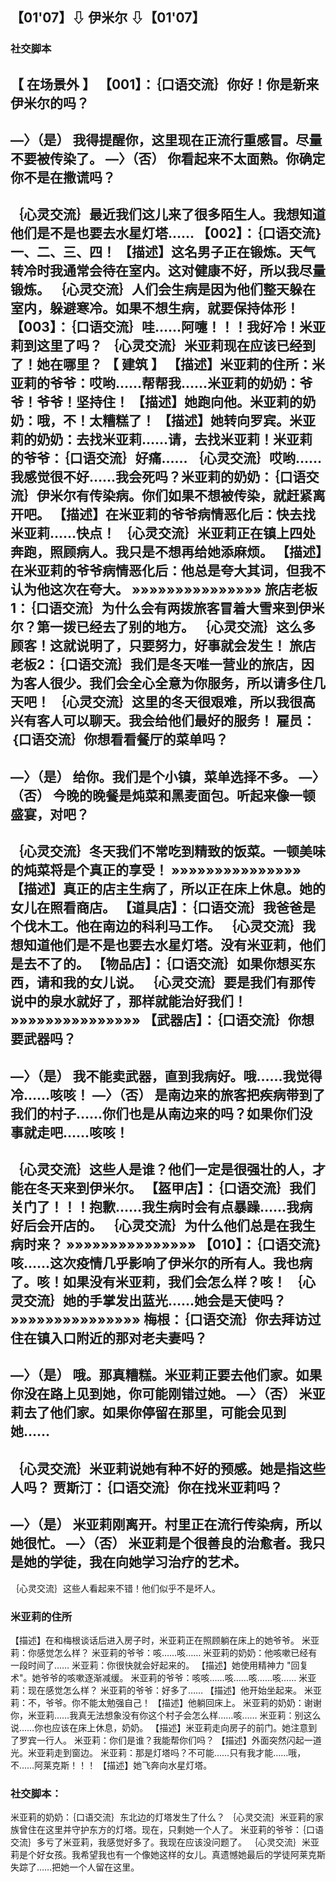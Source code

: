 ## 【01'07】⇩ 伊米尔 ⇩【01'07】
### 社交脚本 
【 在场景外 】
【001】：｛口语交流｝你好！你是新来伊米尔的吗？
-----------------------------------------------
—〉（是）
我得提醒你，这里现在正流行重感冒。尽量不要被传染了。
—〉（否）
你看起来不太面熟。你确定你不是在撒谎吗？
--------------------------------------------
｛心灵交流｝最近我们这儿来了很多陌生人。我想知道他们是不是也要去水星灯塔……
【002】：｛口语交流｝一、二、三、四！
【描述】这名男子正在锻炼。天气转冷时我通常会待在室内。这对健康不好，所以我尽量锻炼。
｛心灵交流｝人们会生病是因为他们整天躲在室内，躲避寒冷。如果不想生病，就要保持体形！
【003】：｛口语交流｝哇……阿嚏！！！我好冷！米亚莉到这里了吗？
｛心灵交流｝米亚莉现在应该已经到了！她在哪里？
【 建筑 】
【描述】米亚莉的住所：米亚莉的爷爷：哎哟……帮帮我……米亚莉的奶奶：爷爷！爷爷！坚持住！
【描述】她跑向他。米亚莉的奶奶：哦，不！太糟糕了！
【描述】她转向罗宾。米亚莉的奶奶：去找米亚莉……请，去找米亚莉！米亚莉的爷爷：｛口语交流｝好痛……
｛心灵交流｝哎哟……我感觉很不好……我会死吗？米亚莉的奶奶：｛口语交流｝伊米尔有传染病。你们如果不想被传染，就赶紧离开吧。
【描述】在米亚莉的爷爷病情恶化后：快去找米亚莉……快点！
｛心灵交流｝米亚莉正在镇上四处奔跑，照顾病人。我只是不想再给她添麻烦。
【描述】在米亚莉的爷爷病情恶化后：他总是夸大其词，但我不认为他这次在夸大。
»»»»»»»»»»»»»»»
旅店老板1：｛口语交流｝为什么会有两拨旅客冒着大雪来到伊米尔？第一拨已经去了别的地方。
｛心灵交流｝这么多顾客！这就说明了，只要努力，好事就会发生！
旅店老板2：｛口语交流｝我们是冬天唯一营业的旅店，因为客人很少。我们会全心全意为你服务，所以请多住几天吧！
｛心灵交流｝这里的冬天很艰难，所以我很高兴有客人可以聊天。我会给他们最好的服务！
雇员：｛口语交流｝你想看看餐厅的菜单吗？
--------------------------------------------
—〉（是）
给你。我们是个小镇，菜单选择不多。
—〉（否）
今晚的晚餐是炖菜和黑麦面包。听起来像一顿盛宴，对吧？
--------------------------------------------
｛心灵交流｝冬天我们不常吃到精致的饭菜。一顿美味的炖菜将是个真正的享受！
»»»»»»»»»»»»»»»
【描述】真正的店主生病了，所以正在床上休息。她的女儿在照看商店。
【道具店】：｛口语交流｝我爸爸是个伐木工。他在南边的科利马工作。
｛心灵交流｝我想知道他们是不是也要去水星灯塔。没有米亚莉，他们是去不了的。
【物品店】：｛口语交流｝如果你想买东西，请和我的女儿说。
｛心灵交流｝要是我们有那传说中的泉水就好了，那样就能治好我们！
»»»»»»»»»»»»»»»
【武器店】：｛口语交流｝你想要武器吗？
--------------------------------------------
—〉（是）
我不能卖武器，直到我病好。哦……我觉得冷……咳咳！
—〉（否）
是南边来的旅客把疾病带到了我们的村子……你们也是从南边来的吗？如果你们没事就走吧……咳咳！
--------------------------------------------
｛心灵交流｝这些人是谁？他们一定是很强壮的人，才能在冬天来到伊米尔。
【盔甲店】：｛口语交流｝我们关门了！！！抱歉……我生病时会有点暴躁……我病好后会开店的。
｛心灵交流｝为什么他们总是在我生病时来？
»»»»»»»»»»»»»»»
【010】：｛口语交流｝咳……这次疫情几乎影响了伊米尔的所有人。我也病了。咳！如果没有米亚莉，我们会怎么样？咳！
｛心灵交流｝她的手掌发出蓝光……她会是天使吗？
»»»»»»»»»»»»»»»
梅根：｛口语交流｝你去拜访过住在镇入口附近的那对老夫妻吗？
--------------------------------------------
—〉（是）
哦。那真糟糕。米亚莉正要去他们家。如果你没在路上见到她，你可能刚错过她。
—〉（否）
米亚莉去了他们家。如果你停留在那里，可能会见到她……
--------------------------------------------
｛心灵交流｝米亚莉说她有种不好的预感。她是指这些人吗？
贾斯汀：｛口语交流｝你在找米亚莉吗？
--------------------------------------------
—〉（是）
米亚莉刚离开。村里正在流行传染病，所以她很忙。
—〉（否）
米亚莉是个很善良的治愈者。我只是她的学徒，我在向她学习治疗的艺术。
--------------------------------------------
｛心灵交流｝这些人看起来不错！他们似乎不是坏人。
### 米亚莉的住所
【描述】在和梅根谈话后进入房子时，米亚莉正在照顾躺在床上的她爷爷。
米亚莉：你感觉怎么样？
米亚莉的爷爷：咳……咳……
米亚莉的奶奶：他咳嗽已经有一段时间了……
米亚莉：你很快就会好起来的。
【描述】她使用精神力 "回复术"。她爷爷的咳嗽逐渐减缓。
米亚莉的爷爷：咳咳……咳……咳……咳……
米亚莉：现在感觉怎么样？
米亚莉的爷爷：好多了……
【描述】他开始坐起来。
米亚莉：不，爷爷。你不能太勉强自己！
【描述】他躺回床上。
米亚莉的奶奶：谢谢你，米亚莉……我真无法想象没有你这个村子会怎么样……咳……
米亚莉：别这么说……你也应该在床上休息，奶奶。
【描述】米亚莉走向房子的前门。她注意到了罗宾一行人。
米亚莉：你们是谁？我能帮你们吗？
【描述】外面突然闪起一道光。米亚莉走到窗边。
米亚莉：那是灯塔吗？不可能……只有我才能……哦，不……阿莱克斯！！！
【描述】她飞奔向水星灯塔。
### 社交脚本：
米亚莉的奶奶：｛口语交流｝东北边的灯塔发生了什么？
｛心灵交流｝米亚莉的家族曾住在这里并守护东方的灯塔。现在，只剩她一个人了。
米亚莉的爷爷：｛口语交流｝多亏了米亚莉，我感觉好多了。我现在应该没问题了。
｛心灵交流｝米亚莉是个好女孩。我希望我也有一个像她这样的女儿。真遗憾她最后的学徒阿莱克斯失踪了……把她一个人留在这里。